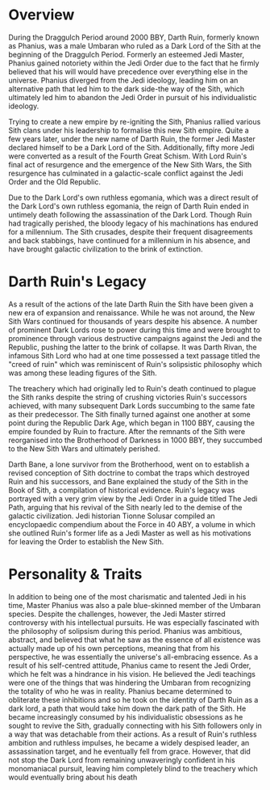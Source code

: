 # Overview

During the Draggulch Period around 2000 BBY, Darth Ruin, formerly known as Phanius, was a male Umbaran who ruled as a Dark Lord of the Sith at the beginning of the Draggulch Period.
Formerly an esteemed Jedi Master,  Phanius gained notoriety within the Jedi Order due to the fact that he firmly believed that his will would have precedence over everything else in the universe.
Phanius diverged from the Jedi ideology, leading him on an alternative path that led him to the dark side-the way of the Sith, which ultimately led him to abandon the Jedi Order in pursuit of his individualistic ideology.

Trying to create a new empire by re-igniting the Sith, Phanius rallied various Sith clans under his leadership to formalise this new Sith empire.
Quite a few years later, under the new name of Darth Ruin, the former Jedi Master declared himself to be a Dark Lord of the Sith.
Additionally, fifty more Jedi were converted as a result of the Fourth Great Schism.
With Lord Ruin's final act of resurgence and the emergence of the New Sith Wars, the Sith resurgence has culminated in a galactic-scale conflict against the Jedi Order and the Old Republic.

Due to the Dark Lord's own ruthless egomania, which was a direct result of the Dark Lord's own ruthless egomania, the reign of Darth Ruin ended in untimely death following the assassination of the Dark Lord.
Though Ruin had tragically perished, the bloody legacy of his machinations has endured for a millennium.
The Sith crusades, despite their frequent disagreements and back stabbings, have continued for a millennium in his absence, and have brought galactic civilization to the brink of extinction.

# Darth Ruin's Legacy

As a result of the actions of the late Darth Ruin the Sith have been given a new era of expansion and renaissance.
While he was not around, the New Sith Wars continued for thousands of years despite his absence.
A number of prominent Dark Lords rose to power during this time and were brought to prominence through various destructive campaigns against the Jedi and the Republic, pushing the latter to the brink of collapse.
It was Darth Rivan, the infamous Sith Lord who had at one time possessed a text passage titled the "creed of ruin" which was reminiscent of Ruin's solipsistic philosophy which was among these leading figures of the Sith.

The treachery which had originally led to Ruin's death continued to plague the Sith ranks despite the string of crushing victories Ruin's successors achieved, with many subsequent Dark Lords succumbing to the same fate as their predecessor.
The Sith finally turned against one another at some point during the Republic Dark Age, which began in 1100 BBY, causing the empire founded by Ruin to fracture.
After the remnants of the Sith were reorganised into the Brotherhood of Darkness in 1000 BBY, they succumbed to the New Sith Wars and ultimately perished.

Darth Bane, a lone survivor from the Brotherhood, went on to establish a revised conception of Sith doctrine to combat the traps which destroyed Ruin and his successors, and Bane explained the study of the Sith in the Book of Sith, a compilation of historical evidence.
Ruin's legacy was portrayed with a very grim view by the Jedi Order in a guide titled The Jedi Path, arguing that his revival of the Sith nearly led to the demise of the galactic civilization.
Jedi historian Tionne Solusar compiled an encyclopaedic compendium about the Force in 40 ABY, a volume in which she outlined Ruin's former life as a Jedi Master as well as his motivations for leaving the Order to establish the New Sith.

# Personality & Traits

In addition to being one of the most charismatic and talented Jedi in his time, Master Phanius was also a pale blue-skinned member of the Umbaran species.
Despite the challenges, however, the Jedi Master stirred controversy with his intellectual pursuits.
He was especially fascinated with the philosophy of solipsism during this period.
Phanius was ambitious, abstract, and believed that what he saw as the essence of all existence was actually made up of his own perceptions, meaning that from his perspective, he was essentially the universe's all-embracing essence.
As a result of his self-centred attitude, Phanius came to resent the Jedi Order, which he felt was a hindrance in his vision.
He believed the Jedi teachings were one of the things that was hindering the Umbaran from recognizing the totality of who he was in reality.
Phanius became determined to obliterate these inhibitions and so he took on the identity of Darth Ruin as a dark lord, a path that would take him down the dark path of the Sith.
He became increasingly consumed by his individualistic obsessions as he sought to revive the Sith, gradually connecting with his Sith followers only in a way that was detachable from their actions.
As a result of Ruin's ruthless ambition and ruthless impulses, he became a widely despised leader, an assassination target, and he eventually fell from grace.
However, that did not stop the Dark Lord from remaining unwaveringly confident in his monomaniacal pursuit, leaving him completely blind to the treachery which would eventually bring about his death
